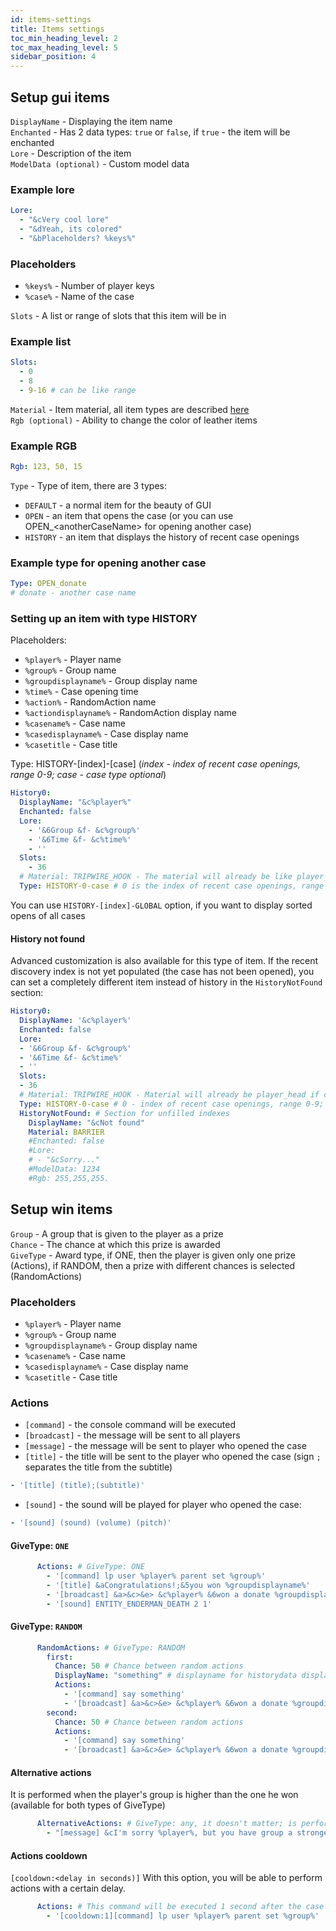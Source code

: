 ```yaml
---
id: items-settings
title: Items settings
toc_min_heading_level: 2
toc_max_heading_level: 5
sidebar_position: 4
---
```



## Setup gui items
`DisplayName` - Displaying the item name <br />
`Enchanted` - Has 2 data types: `true` or `false`, if `true` - the item will be enchanted <br />
`Lore` - Description of the item <br/>
`ModelData (optional)` - Custom model data

### Example lore
```yaml
Lore:
  - "&cVery cool lore"
  - "&dYeah, its colored"
  - "&bPlaceholders? %keys%"
```

### Placeholders
- `%keys%` - Number of player keys
- `%case%` - Name of the case

`Slots` - A list or range of slots that this item will be in

### Example list
```yaml
Slots:
  - 0
  - 8
  - 9-16 # can be like range
```
`Material` - Item material, all item types are described [here](https://wiki.jodexindustries.space/docs/DonateCase/materials) <br />
`Rgb (optional)` - Ability to change the color of leather items <br />

### Example RGB
```yaml
Rgb: 123, 50, 15
```
`Type` - Type of item, there are 3 types: 
- `DEFAULT` - a normal item for the beauty of GUI
- `OPEN` - an item that opens the case (or you can use OPEN_\<anotherCaseName\> for opening another case)
- `HISTORY` - an item that displays the history of recent case openings <br/>

### Example type for opening another case
```yml
Type: OPEN_donate
# donate - another case name
```

### Setting up an item with type HISTORY
Placeholders:
- `%player%` - Player name
- `%group%` - Group name
- `%groupdisplayname%` - Group display name
- `%time%` - Case opening time
- `%action%` - RandomAction name
- `%actiondisplayname%` - RandomAction display name
- `%casename%` - Case name
- `%casedisplayname%` - Case display name
- `%casetitle` - Case title

Type: HISTORY-[index]-[case]     (_index - index of recent case openings, range 0-9; case - case type optional_)
```yaml
History0:
  DisplayName: "&c%player%"
  Enchanted: false
  Lore:
    - '&6Group &f- &c%group%'
    - '&6Time &f- &c%time%'
    - ''
  Slots:
    - 36
  # Material: TRIPWIRE_HOOK - The material will already be like player_head, if commented, can be DEFAULT, if you want to use win item material
  Type: HISTORY-0-case # 0 is the index of recent case openings, range 0-9; case is the case type, if null, then default case type (optional)
```
You can use `HISTORY-[index]-GLOBAL` option, if you want to display sorted opens of all cases

#### History not found
Advanced customization is also available for this type of item. If the recent discovery index is not yet populated (the case has not been opened), you can set a completely different item instead of history in the ``HistoryNotFound`` section:
```yaml
History0:
  DisplayName: '&c%player%'
  Enchanted: false
  Lore:
  - '&6Group &f- &c%group%'
  - '&6Time &f- &c%time%'
  - ''
  Slots:
  - 36
  # Material: TRIPWIRE_HOOK - Material will already be player_head if commented out, can be DEFAULT if you want to use the winning item's material
  Type: HISTORY-0-case # 0 - index of recent case openings, range 0-9; case - case type, if empty, will be the default case (optional)
  HistoryNotFound: # Section for unfilled indexes
    DisplayName: "&cNot found"
    Material: BARRIER
    #Enchanted: false
    #Lore:
    # - "&cSorry..."
    #ModelData: 1234
    #Rgb: 255,255,255.
```

## Setup win items
`Group` - A group that is given to the player as a prize <br />
`Chance` - The chance at which this prize is awarded <br />
`GiveType` - Award type, if ONE, then the player is given only one prize (Actions), if RANDOM, then a prize with different chances is selected (RandomActions)
### Placeholders
- `%player%` - Player name
- `%group%` - Group name
- `%groupdisplayname%` - Group display name
- `%casename%` - Case name
- `%casedisplayname%` - Case display name
- `%casetitle` - Case title

### Actions
- `[command]` - the console command will be executed
- `[broadcast]` - the message will be sent to all players
- `[message]` - the message will be sent to player who opened the case
- `[title]` - the title will be sent to the player who opened the case (sign `;` separates the title from the subtitle)
```yml
- '[title] (title);(subtitle)'
```
- `[sound]` - the sound will be played for player who opened the case:
```yml
- '[sound] (sound) (volume) (pitch)'
```

#### GiveType: `ONE`
```yaml
      Actions: # GiveType: ONE
        - '[command] lp user %player% parent set %group%'
        - '[title] &aCongratulations!;&5you won %groupdisplayname%'
        - '[broadcast] &a>&c>&e> &c%player% &6won a donate %groupdisplayname% &6from &5Ultra-Case.'
        - '[sound] ENTITY_ENDERMAN_DEATH 2 1'
```

#### GiveType: `RANDOM`
```yaml
      RandomActions: # GiveType: RANDOM
        first:
          Chance: 50 # Chance between random actions
          DisplayName: "something" # displayname for historydata displaying
          Actions:
            - '[command] say something'
            - '[broadcast] &a>&c>&e> &c%player% &6won a donate %groupdisplayname% &6from &5Ultra-Case.'
        second:
          Chance: 50 # Chance between random actions
          Actions:
            - '[command] say something'
            - '[broadcast] &a>&c>&e> &c%player% &6won a donate %groupdisplayname% &6from &5Ultra-Case.'
```

#### Alternative actions
It is performed when the player's group is higher than the one he won (available for both types of GiveType)
```yaml
      AlternativeActions: # GiveType: any, it doesn't matter; is performed if the group is lower in rank than the player's group in LevelGroups
        - "[message] &cI'm sorry %player%, but you have group a stronger group than you won:("
```
#### Actions cooldown
`[cooldown:<delay in seconds)]`
With this option, you will be able to perform actions with a certain delay.
```yaml
      Actions: # This command will be executed 1 second after the case is opened
        - '[cooldown:1][command] lp user %player% parent set %group%'
```